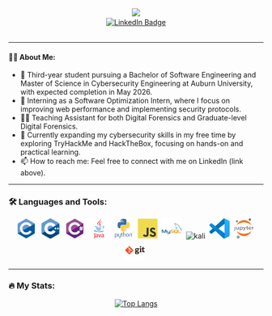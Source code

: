 <div id="header" align="center">
  <img src="https://i.giphy.com/media/v1.Y2lkPTc5MGI3NjExYm5wY3VkYmVjZTI1aDFhMGJtMHZ5ZWV2YnEwZ2ZjZjRuZ2QyMnpmbCZlcD12MV9pbnRlcm5hbF9naWZfYnlfaWQmY3Q9Zw/xThuWlkDowsBhfAMX6/giphy.gif" width="100">

</div>
<div id="badges" align="center">
   <a href="https://www.linkedin.com/in/liammaher1">
      <img src="https://img.shields.io/badge/LinkedIn-blue?style=for-the-badge&logo=linkedin&logoColor=white" alt="LinkedIn Badge"/><br>
   </a>
      <img src="https://komarev.com/ghpvc/?username=lkm0049&style=flat-square&color=blue" alt=""/><br>
</div>

---

#### 👨‍💻 About Me: 
  - 📖 Third-year student pursuing a Bachelor of Software Engineering and Master of Science in Cybersecurity Engineering at Auburn University, with expected completion in May 2026.
  - 👷 Interning as a Software Optimization Intern, where I focus on improving web performance and implementing security protocols.
  - 👨‍🏫 Teaching Assistant for both Digital Forensics and Graduate-level Digital Forensics.
  - 🌱 Currently expanding my cybersecurity skills in my free time by exploring TryHackMe and HackTheBox, focusing on hands-on and practical learning.
  - 📫 How to reach me: Feel free to connect with me on LinkedIn (link above).

---
### 🛠️ Languages and Tools:
<div align="center">
  <img src="https://github.com/devicons/devicon/blob/master/icons/c/c-original.svg" title="C" alt="C" width="40" height="40"/>&nbsp;
  <img src="https://github.com/devicons/devicon/blob/master/icons/cplusplus/cplusplus-original.svg" title="cpp" alt="cpp" width="40" height="40"/>&nbsp;
  <img src="https://github.com/devicons/devicon/blob/master/icons/csharp/csharp-original.svg" title="cpp" alt="cpp" width="40" height="40"/>&nbsp;
  <img src="https://github.com/devicons/devicon/blob/master/icons/java/java-original-wordmark.svg" title="Java" alt="Java" width="40" height="40"/>&nbsp;
  <img src="https://github.com/devicons/devicon/blob/master/icons/python/python-original-wordmark.svg" title="Python" alt="Python" width="40" height="40"/>&nbsp;
  <img src="https://github.com/devicons/devicon/blob/master/icons/javascript/javascript-original.svg" title="JavaScript" alt="JavaScript" width="40" height="40"/>&nbsp;
  <img src="https://github.com/devicons/devicon/blob/master/icons/mysql/mysql-original-wordmark.svg" title="MySQL" alt="MySQL" width="40" height="40"/>&nbsp;
  <img src="https://github.com/lukas-w/font-logos/blob/master/vectors/kali-linux.svg" title="Kali" alt="kali" width="40" height="40"/>&nbsp;
  <img src="https://github.com/devicons/devicon/blob/master/icons/vscode/vscode-original.svg" title="vscode" alt="vscode" width="40"/>&nbsp;
  <img src="https://github.com/devicons/devicon/blob/master/icons/jupyter/jupyter-original-wordmark.svg" title="jupyter" alt="jupyter" width="40"/>&nbsp;
  <img src="https://github.com/devicons/devicon/blob/master/icons/git/git-original-wordmark.svg" title="Git" **alt="Git" width="40" height="40"/>&nbsp;
</div>

---
### 🔥 My Stats:

<div align="center">
  
[![Top Langs](https://github-readme-stats.vercel.app/api/top-langs/?username=lkm0049&layout=compact&theme=onedark&hide=html,makefile)](https://github.com/anuraghazra/github-readme-stats)

</div>



    




